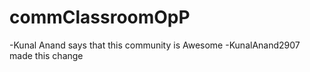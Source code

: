 # commClassroomOpP
-Kunal Anand says that this community is Awesome
-KunalAnand2907 made this change
